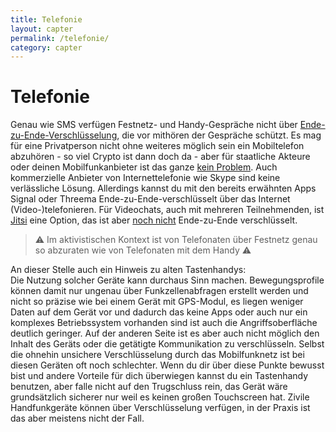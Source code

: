 ```yaml
---
title: Telefonie
layout: capter
permalink: /telefonie/
category: capter
---
```

# Telefonie
Genau wie SMS verfügen Festnetz- und Handy-Gespräche nicht über [Ende-zu-Ende-Verschlüsselung](https://de.wikipedia.org/wiki/Ende-zu-Ende-Verschl%C3%BCsselung), die vor mithören der Gespräche schützt. Es mag für eine Privatperson nicht ohne weiteres möglich sein ein Mobiltelefon abzuhören - so viel Crypto ist dann doch da - aber für staatliche Akteure oder deinen Mobilfunkanbieter ist das ganze [kein Problem](https://de.wikipedia.org/wiki/Telekommunikations%C3%BCberwachung). Auch kommerzielle Anbieter von Internettelefonie wie Skype sind keine verlässliche Lösung. Allerdings kannst du mit den bereits erwähnten Apps Signal oder Threema Ende-zu-Ende-verschlüsselt über das Internet (Video-)telefonieren. Für Videochats, auch mit mehreren Teilnehmenden, ist [Jitsi](https://jitsi.org) eine Option, das ist aber [noch nicht](https://jitsi.org/blog/e2ee/) Ende-zu-Ende verschlüsselt. 

> ⚠ Im aktivistischen Kontext ist von Telefonaten über Festnetz genau so abzuraten wie von Telefonaten mit dem Handy ⚠

An dieser Stelle auch ein Hinweis zu alten Tastenhandys:<br>
Die Nutzung solcher Geräte kann durchaus Sinn machen.
Bewegungsprofile können damit nur ungenau über Funkzellenabfragen erstellt werden und nicht so präzise wie bei einem Gerät mit GPS-Modul, es liegen weniger Daten auf dem Gerät vor und dadurch das keine Apps oder auch nur ein komplexes Betriebssystem vorhanden sind ist auch die Angriffsoberfläche deutlich geringer. Auf der anderen Seite ist es aber auch nicht möglich den Inhalt des Geräts oder die getätigte Kommunikation zu verschlüsseln. Selbst die ohnehin unsichere Verschlüsselung durch das Mobilfunknetz ist bei diesen Geräten oft noch schlechter. Wenn du dir über diese Punkte bewusst bist und andere Vorteile für dich überwiegen kannst du ein Tastenhandy benutzen, aber falle nicht auf den Trugschluss rein, das Gerät wäre grundsätzlich sicherer nur weil es keinen großen Touchscreen hat. 
Zivile Handfunkgeräte können über Verschlüsselung verfügen, in der Praxis ist das aber meistens nicht der Fall.

